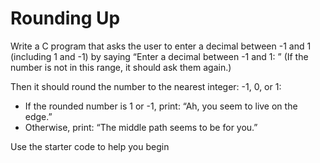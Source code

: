 # Rounding Up

Write a C program that asks the user to enter a decimal between -1 and 1 (including 1 and -1) by saying “Enter a decimal between -1 and 1: ” (If the number is not in this range, it should ask them again.)

Then it should round the number to the nearest integer: -1, 0, or 1:
- If the rounded number is 1 or -1, print: “Ah, you seem to live on the edge.”
- Otherwise, print: “The middle path seems to be for you.”

Use the starter code to help you begin
